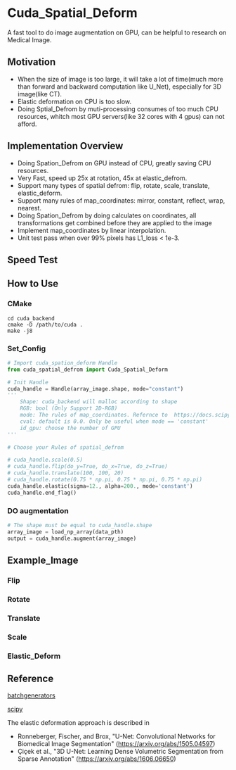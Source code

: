 # Cuda_Spatial_Deform

A fast tool to do image augmentation on GPU, can be helpful to research on Medical Image.

## Motivation
- When the size of image is too large, it will take a lot of time(much more than forward and backward computation like U_Net), especially for 3D image(like CT).
- Elastic deformation on CPU is too slow.
- Doing Sptial_Defrom by muti-processing consumes of too much CPU resources, whitch most GPU servers(like 32 cores with 4 gpus) can not afford.

## Implementation Overview
- Doing Spation_Defrom on GPU instead of CPU, greatly saving CPU resources.
- Very Fast, speed up 25x at rotation, 45x at elastic_defrom.
- Support many types of spatial defrom: flip, rotate, scale, translate, elastic_deform.
- Support many rules of map_coordinates: mirror, constant, reflect, wrap, nearest.
- Doing Spation_Defrom by doing calculates on coordinates, all transformations get combined before they are applied to the image
- Implement map_coordinates by linear interpolation.
- Unit test pass when over 99% pixels has L1_loss < 1e-3.

## Speed Test

## How to Use

### CMake
```shell
cd cuda_backend
cmake -D /path/to/cuda .
make -j8
```

### Set_Config
```python
# Import cuda_spation_deform Handle
from cuda_spatial_defrom import Cuda_Spatial_Deform

# Init Handle
cuda_handle = Handle(array_image.shape, mode="constant")
'''
    Shape: cuda_backend will malloc according to shape
    RGB: bool (Only Support 2D-RGB)
    mode: The rules of map_coordinates. Refernce to  https://docs.scipy.org/doc/scipy/reference/generated/scipy.ndimage.map_coordinates.html
    cval: default is 0.0. Only be useful when mode == 'constant'
    id_gpu: choose the number of GPU
'''

# Choose your Rules of spatial_defrom

# cuda_handle.scale(0.5)
# cuda_handle.flip(do_y=True, do_x=True, do_z=True)
# cuda_handle.translate(100, 100, 20)
# cuda_handle.rotate(0.75 * np.pi, 0.75 * np.pi, 0.75 * np.pi)
cuda_handle.elastic(sigma=12., alpha=200., mode='constant')
cuda_handle.end_flag()
```

### DO augmentation
```python
# The shape must be equal to cuda_handle.shape
array_image = load_np_array(data_pth)
output = cuda_handle.augment(array_image)
```

## Example_Image

### Flip

### Rotate

### Translate

### Scale

### Elastic_Deform

## Reference
[batchgenerators](https://github.com/MIC-DKFZ/batchgenerators)

[scipy](https://github.com/scipy/scipy)

The elastic deformation approach is described in
*   Ronneberger, Fischer, and Brox, "U-Net: Convolutional Networks for Biomedical
    Image Segmentation" (<https://arxiv.org/abs/1505.04597>)
*   Çiçek et al., "3D U-Net: Learning Dense Volumetric
    Segmentation from Sparse Annotation" (<https://arxiv.org/abs/1606.06650>)